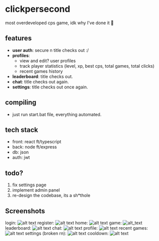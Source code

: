 # clickpersecond

most overdeveloped cps game, idk why I've done it 🤷

## features

- **user auth**: secure n title checks out :/
- **profiles**: 
  - view and edit? user profiles
  - track player statistics (level, xp, best cps, total games, total clicks)
  - recent games history
- **leaderboard**: title checks out.
- **chat**: title checks out again.
- **settings**: title checks out once again.

## compiling

- just run start.bat file, everything automated.

## tech stack

- front: react ft/typescript
- back: node ft/express
- db: json
- auth: jwt

## todo?

1. fix settings page
2. implement admin panel
3. re-design the codebase, its a sh*thole

## Screenshots

login: ![alt text](https://i.imgur.com/v0pwaAi.png)
register: ![alt text](https://i.imgur.com/SAOV9jo.png)
home: ![alt text](https://i.imgur.com/Xn74nlg.png)
game: ![alt_text](https://i.imgur.com/xiW2Rv2.png)
leaderboard: ![alt text](https://i.imgur.com/SgGJA71.png)
chat: ![alt text](https://i.imgur.com/qRAuBdr.png)
profile: ![alt text](https://i.imgur.com/BfFbKNt.png)
recent games: ![alt text](https://i.imgur.com/QCL6mOT.png)
settings (broken rn): ![alt text](https://i.imgur.com/8edYnAO.png)
cooldown: ![alt text](https://i.imgur.com/9I5Tr36.png)
